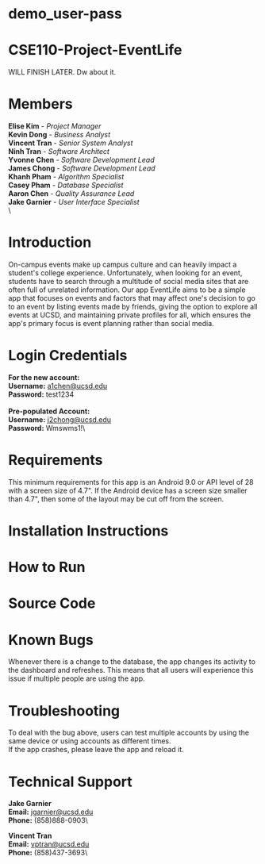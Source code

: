 # demo_user-pass
# CSE110-Project-EventLife

WILL FINISH LATER. Dw about it.

# Members
**Elise Kim** - *Project Manager*\
**Kevin Dong** - *Business Analyst*\
**Vincent Tran** - *Senior System Analyst*\
**Ninh Tran** - *Software Architect*\
**Yvonne Chen** - *Software Development Lead*\
**James Chong** - *Software Development Lead*\
**Khanh Pham** - *Algorithm Specialist*\
**Casey Pham** - *Database Specialist*\
**Aaron Chen** - *Quality Assurance Lead*\
**Jake Garnier** - *User Interface Specialist*\
\

# Introduction
On-campus events make up campus culture and can heavily impact a student's college experience. Unfortunately, when looking for an event, students have to search through a multitude of social media sites that are often full of unrelated information. Our app EventLife aims to be a simple app that focuses on events and factors that may affect one's decision to go to an event by listing events made by friends, giving the option to explore all events at UCSD, and maintaining private profiles for all, which ensures the app's primary focus is event planning rather than social media.

# Login Credentials
**For the new account:** \
**Username:** a1chen@ucsd.edu\
**Password:** test1234\
\
**Pre-populated Account:**\
**Username:** j2chong@ucsd.edu\
**Password:** Wmswms1!\

# Requirements
This minimum requirements for this app is an Android 9.0 or API level of 28 with a screen size of 4.7". If the Android device has a screen size smaller than 4.7", then some of the layout may be cut off from the screen.

# Installation Instructions

# How to Run

# Source Code

# Known Bugs
Whenever there is a change to the database, the app changes its activity to the dashboard and refreshes. This means that all users will experience this issue if multiple people are using the app. 

# Troubleshooting
To deal with the bug above, users can test multiple accounts by using the same device or using accounts as different times.\
If the app crashes, please leave the app and reload it. 

# Technical Support
**Jake Garnier**\
**Email:** jgarnier@ucsd.edu\
**Phone:** (858)888-0903\

**Vincent Tran** \
**Email:** vptran@ucsd.edu\
**Phone:** (858)437-3693\
